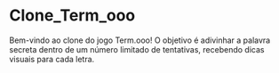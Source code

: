 # Clone_Term_ooo
Bem-vindo ao clone do jogo Term.ooo! O objetivo é adivinhar a palavra secreta dentro de um número limitado de tentativas, recebendo dicas visuais para cada letra.
